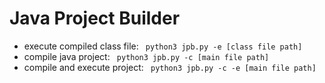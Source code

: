 # Java Project Builder 
+ execute compiled class file:
``` python3 jpb.py -e [class file path]```
+ compile java project:
``` python3 jpb.py -c [main file path]```
+ compile and execute project:
``` python3 jpb.py -c -e [main file path]```
